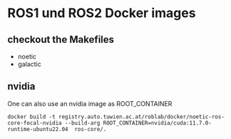 # ROS1 und ROS2 Docker images

## checkout the Makefiles 
- noetic
- galactic

## nvidia
One can also use an nvidia image as ROOT_CONTAINER

```
docker build -t registry.auto.tuwien.ac.at/roblab/docker/noetic-ros-core-focal-nvidia --build-arg ROOT_CONTAINER=nvidia/cuda:11.7.0-runtime-ubuntu22.04  ros-core/.
```
